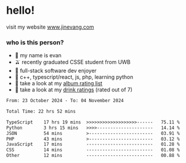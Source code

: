 # hello!

visit my website www.jinevang.com

### who is this person?
- 🦦 my name is evan                                                                  
- 🫒 recently graduated CSSE student from UWB
- 🥕 full-stack software dev enjoyer
- 🍚 c++, typescript/react, js, php, learning python
- 🎹 take a look at my [album rating list](https://bit.ly/albumratings)
- 🧋 take a look at my [drink ratings](https://bit.ly/drinkratings) (rated out of 7)

<!---
jinevang/jinevang is a ✨ special ✨ repository because its `README.md` (this file) appears on your GitHub profile.
You can click the Preview link to take a look at your changes.
--->
<!--START_SECTION:waka-->

```txt
From: 23 October 2024 - To: 04 November 2024

Total Time: 22 hrs 52 mins

TypeScript    17 hrs 19 mins  >>>>>>>>>>>>>>>>>>>------   75.11 %
Python        3 hrs 15 mins   >>>>---------------------   14.14 %
JSON          54 mins         >------------------------   03.91 %
PHP           43 mins         >------------------------   03.12 %
JavaScript    17 mins         -------------------------   01.28 %
CSS           14 mins         -------------------------   01.08 %
Other         12 mins         -------------------------   00.88 %
```

<!--END_SECTION:waka-->
